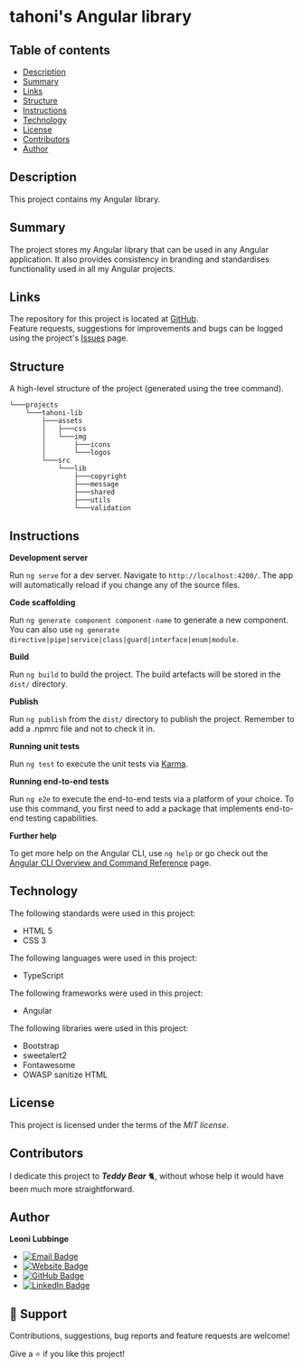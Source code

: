 # tahoni's Angular library

## Table of contents

- [Description](#description)
- [Summary](#summary)
- [Links](#links)
- [Structure](#structure)
- [Instructions](#instructions)
- [Technology](#technology)
- [License](#license)
- [Contributors](#contributors)
- [Author](#author)

## Description

This project contains my Angular library.

## Summary

The project stores my Angular library that can be used in any Angular application. It also provides consistency in
branding and standardises functionality used in all my Angular projects.

## Links

The repository for this project is located at [GitHub](https://github.com/tahoni/tahoni-lib).<br>
Feature requests, suggestions for improvements and bugs can be logged using the
project's [Issues](https://github.com/tahoni/tahoni-lib/issues) page.<br>

## Structure

A high-level structure of the project (generated using the tree command).

```text
└───projects
    └───tahoni-lib
        ├───assets
        │   ├───css
        │   └───img
        │       ├───icons
        │       └───logos
        └───src
            └───lib
                ├───copyright
                ├───message
                ├───shared
                ├───utils
                └───validation
```

## Instructions

**Development server**

Run `ng serve` for a dev server. Navigate to `http://localhost:4200/`.
The app will automatically reload if you change
any of the source files.

**Code scaffolding**

Run `ng generate component component-name` to generate a new component. You can also
use `ng generate directive|pipe|service|class|guard|interface|enum|module`.

**Build**

Run `ng build` to build the project. The build artefacts will be stored in the `dist/` directory.

**Publish**

Run `ng publish` from the `dist/` directory to publish the project. Remember to add a .npmrc file and not to check it
in.

**Running unit tests**

Run `ng test` to execute the unit tests via [Karma](https://karma-runner.github.io).

**Running end-to-end tests**

Run `ng e2e` to execute the end-to-end tests via a platform of your choice. To use this command, you first need to add a
package that implements end-to-end testing capabilities.

**Further help**

To get more help on the Angular CLI, use `ng help` or go check out
the [Angular CLI Overview and Command Reference](https://angular.io/cli) page.

## Technology

The following standards were used in this project:

- HTML 5
- CSS 3

The following languages were used in this project:

- TypeScript

The following frameworks were used in this project:

- Angular

The following libraries were used in this project:

- Bootstrap
- sweetalert2
- Fontawesome
- OWASP sanitize HTML

## License

This project is licensed under the terms of the _MIT license_.

## Contributors

I dedicate this project to ***Teddy Bear*** 🐈, without whose help it would have been much more straightforward.

## Author

**Leoni Lubbinge**

- [![Email Badge](https://img.shields.io/badge/_-Email-informational?style=for-the-badge&logo=gmail&logoColor=white&color=c66cce)](mailto:tahoni@gmail.com)
- [![Website Badge](https://img.shields.io/badge/_-Website-Informational?style=for-the-badge&logo=wordpress&color=c66cce)](https://www.tahoni.info)
- [![GitHub Badge](https://img.shields.io/badge/GitHub-Profile-informational?style=for-the-badge&logo=github&logoColor=white&color=c66cce)](https://github.com/tahoni)
- [![LinkedIn Badge](https://img.shields.io/badge/LinkedIn-Profile-informational?style=for-the-badge&logo=linkedin&logoColor=white&color=c66cce)](https://www.linkedin.com/in/leoni-lubbinge-06066b16/)

## 🤝 Support

Contributions, suggestions, bug reports and feature requests are welcome!

Give a ⭐️ if you like this project!
